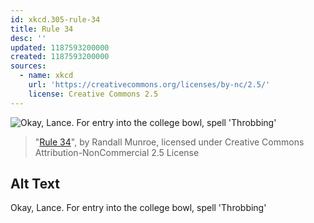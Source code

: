 ```yaml
---
id: xkcd.305-rule-34
title: Rule 34
desc: ''
updated: 1187593200000
created: 1187593200000
sources:
  - name: xkcd
    url: 'https://creativecommons.org/licenses/by-nc/2.5/'
    license: Creative Commons 2.5
---
```

![Okay, Lance.  For entry into the college bowl, spell 'Throbbing'](https://imgs.xkcd.com/comics/rule_34.png)
> "[Rule 34](https://xkcd.com/305/)", by Randall Munroe, licensed under Creative Commons Attribution-NonCommercial 2.5 License

## Alt Text
Okay, Lance.  For entry into the college bowl, spell 'Throbbing'
